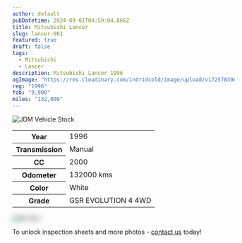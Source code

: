 ```yaml
---
author: default
pubDatetime: 2024-09-01T04:59:04.866Z
title: Mitsubishi Lancer
slug: lancer-001
featured: true
draft: false
tags:
  - Mitsubishi
  - Lancer
description: Mitsubishi Lancer 1996
ogImage: "https://res.cloudinary.com/indridcold/image/upload/v1725783982/JDM/xz6etrqcq2fumogfo0ee.webp"
reg: "1996"
fob: "9,900"
miles: "132,000"
---
```

![JDM Vehicle Stock](https://res.cloudinary.com/indridcold/image/upload/v1725783982/JDM/xz6etrqcq2fumogfo0ee.webp)

<table>
  <tr>
    <th>Year</th>
    <td>1996</td>
  </tr>
  <tr>
    <th>Transmission</th>
    <td>Manual</td>
  </tr>
  <tr>
    <th>CC</th>
    <td>2000</td>
  </tr>
    <tr>
    <th>Odometer</th>
    <td>132000 kms</td>
  </tr>
      <tr>
    <th>Color</th>
    <td>White</td>
  </tr>
      <tr>
    <th>Grade</th>
    <td>GSR EVOLUTION 4 4WD</td>
</table>
                          
<img src="https://res.cloudinary.com/indridcold/image/upload/v1725784389/JDM/mol3ngb4ma2yy1rxgwj8.webp" alt="Alt text" style="filter: blur(7px);">

To unlock inspection sheets and more photos - [contact us](../../contact) today!